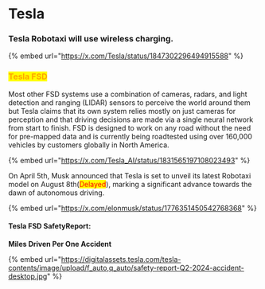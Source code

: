 # Tesla



### Tesla Robotaxi will use wireless charging.

{% embed url="https://x.com/Tesla/status/1847302296494915588" %}

### <mark style="color:orange;">Tesla FSD</mark>

Most other FSD systems use a combination of cameras, radars, and light detection and ranging (LIDAR) sensors to perceive the world around them but Tesla claims that its own system relies mostly on just cameras for perception and that driving decisions are made via a single neural network from start to finish. FSD is designed to work on any road without the need for pre-mapped data and is currently being roadtested using over 160,000 vehicles by customers globally in North America.

{% embed url="https://x.com/Tesla_AI/status/1831565197108023493" %}

On April 5th, Musk announced that Tesla is set to unveil its latest Robotaxi model on August 8th(<mark style="color:red;">Delayed</mark>), marking a significant advance towards the dawn of autonomous driving.

{% embed url="https://x.com/elonmusk/status/1776351450542768368" %}

#### Tesla FSD SafetyReport:

**Miles Driven Per One Accident**

{% embed url="https://digitalassets.tesla.com/tesla-contents/image/upload/f_auto,q_auto/safety-report-Q2-2024-accident-desktop.jpg" %}





